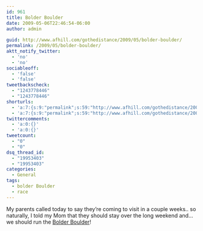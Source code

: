 ```yaml
---
id: 961
title: Bolder Boulder
date: 2009-05-06T22:46:54-06:00
author: admin
  
guid: http://www.afhill.com/gothedistance/2009/05/bolder-boulder/
permalink: /2009/05/bolder-boulder/
aktt_notify_twitter:
  - 'no'
  - 'no'
sociableoff:
  - 'false'
  - 'false'
tweetbackscheck:
  - "1243778446"
  - "1243778446"
shorturls:
  - 'a:7:{s:9:"permalink";s:59:"http://www.afhill.com/gothedistance/2009/05/bolder-boulder/";s:7:"tinyurl";s:25:"http://tinyurl.com/ojo7dp";s:4:"isgd";s:17:"http://is.gd/zxCq";s:5:"bitly";s:19:"http://bit.ly/8InWQ";s:5:"snipr";s:22:"http://snipr.com/hycwq";s:5:"snurl";s:22:"http://snurl.com/hycwq";s:7:"snipurl";s:24:"http://snipurl.com/hycwq";}'
  - 'a:7:{s:9:"permalink";s:59:"http://www.afhill.com/gothedistance/2009/05/bolder-boulder/";s:7:"tinyurl";s:25:"http://tinyurl.com/ojo7dp";s:4:"isgd";s:17:"http://is.gd/zxCq";s:5:"bitly";s:19:"http://bit.ly/8InWQ";s:5:"snipr";s:22:"http://snipr.com/hycwq";s:5:"snurl";s:22:"http://snurl.com/hycwq";s:7:"snipurl";s:24:"http://snipurl.com/hycwq";}'
twittercomments:
  - 'a:0:{}'
  - 'a:0:{}'
tweetcount:
  - "0"
  - "0"
dsq_thread_id:
  - "19953403"
  - "19953403"
categories:
  - General
tags:
  - bolder Boulder
  - race
---
```

My parents called today to say they&#8217;re coming to visit in a couple weeks.. so naturally, I told my Mom that they should stay over the long weekend and&#8230; we should run the [Bolder Boulder](http://www.bolderboulder.com)!